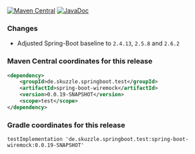 [![Maven Central](https://img.shields.io/static/v1?label=MavenCentral&message=0.0.19-SNAPSHOT&color=blue)](https://search.maven.org/artifact/de.skuzzle.springboot.test/spring-boot-wiremock/0.0.19-SNAPSHOT/jar) [![JavaDoc](https://img.shields.io/static/v1?label=JavaDoc&message=0.0.19-SNAPSHOT&color=orange)](http://www.javadoc.io/doc/de.skuzzle.springboot.test/spring-boot-wiremock/0.0.19-SNAPSHOT)

### Changes
* Adjusted Spring-Boot baseline to `2.4.13`, `2.5.8` and `2.6.2`


### Maven Central coordinates for this release

```xml
<dependency>
    <groupId>de.skuzzle.springboot.test</groupId>
    <artifactId>spring-boot-wiremock</artifactId>
    <version>0.0.19-SNAPSHOT</version>
    <scope>test</scope>
</dependency>
```

### Gradle coordinates for this release

```
testImplementation 'de.skuzzle.springboot.test:spring-boot-wiremock:0.0.19-SNAPSHOT'
```